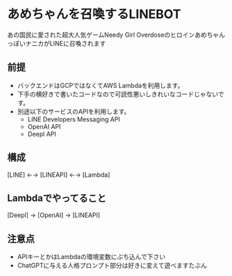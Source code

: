 # あめちゃんを召喚するLINEBOT
あの国民に愛された超大人気ゲームNeedy Girl OverdoseのヒロインあめちゃんっぽいナニカがLINEに召喚されます

## 前提
- バックエンドはGCPではなくてAWS Lambdaを利用します。
- 下手の横好きで書いたコードなので可読性悪いしきれいなコードじゃないです。
- 別途以下のサービスのAPIを利用します。
    - LINE Developers Messaging API
    - OpenAI API
    - Deepl API

## 構成
[LINE] ←→ [LINEAPI] ←→ [Lambda]

## Lambdaでやってること
[Deepl] → [OpenAI] → [LINEAPI]

## 注意点
- APIキーとかはLambdaの環境変数にぶち込んで下さい
- ChatGPTに与える人格プロンプト部分は好きに変えて遊べますたぶん

